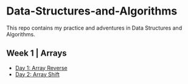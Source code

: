 # Data-Structures-and-Algorithms
This repo contains my practice and adventures in Data Structures and Algorithms. 

## Week 1 | Arrays
- [Day 1: Array Reverse](/subReadMes/arrayReverse.md) 
- [Day 2: Array Shift](/subReadMes/arrayShift.md)


